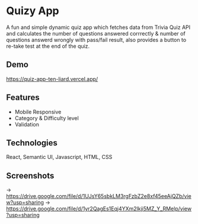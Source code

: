 
# Quizy App

A fun and simple dynamic quiz app which fetches data from Trivia Quiz API and calculates the number of questions answered corrrectly & number of questions answerd wrongly with pass/fail result, also provides a button to re-take test at the end of the quiz.


## Demo

https://quiz-app-ten-liard.vercel.app/


## Features

- Mobile Responsive
- Category & Difficulty level
- Validation


## Technologies
React, Semantic UI, Javascript, HTML, CSS


## Screenshots

-> https://drive.google.com/file/d/1UJsY65sbkLM3rgFzbZ2e8xf45eeAjQZb/view?usp=sharing
-> https://drive.google.com/file/d/1yr2QagEs1Eqj4YXm2lkji5MZ_Y_RMelp/view?usp=sharing

